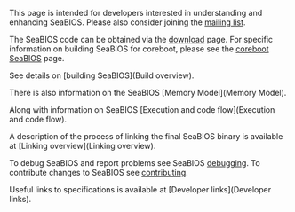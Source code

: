 This page is intended for developers interested in understanding and
enhancing SeaBIOS. Please also consider joining the [mailing
list](Mailinglist).

The SeaBIOS code can be obtained via the [download](Download)
page. For specific information on building SeaBIOS for coreboot,
please see the [coreboot SeaBIOS](http://www.coreboot.org/SeaBIOS)
page.

See details on [building SeaBIOS](Build overview).

There is also information on the SeaBIOS [Memory Model](Memory Model).

Along with information on SeaBIOS [Execution and code flow](Execution
and code flow).

A description of the process of linking the final SeaBIOS binary is
available at [Linking overview](Linking overview).

To debug SeaBIOS and report problems see SeaBIOS
[debugging](Debugging). To contribute changes to SeaBIOS see
[contributing](Contributing).

Useful links to specifications is available at [Developer
links](Developer links).
